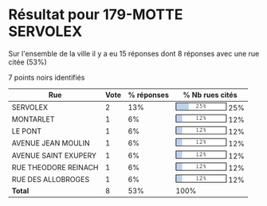 # Résultat pour 179-MOTTE SERVOLEX

Sur l'ensemble de la ville il y a eu 15 réponses dont 8 réponses avec une rue citée (53%)

7 points noirs identifiés

| Rue | Vote | % réponses | % Nb rues cités|
|-----|------|------------|----------------|
| SERVOLEX | 2 | 13% | <img src="../../img/bar_25.gif" />&nbsp;25%|
| MONTARLET | 1 | 6% | <img src="../../img/bar_12.gif" />&nbsp;12%|
| LE PONT | 1 | 6% | <img src="../../img/bar_12.gif" />&nbsp;12%|
| AVENUE JEAN MOULIN | 1 | 6% | <img src="../../img/bar_12.gif" />&nbsp;12%|
| AVENUE SAINT EXUPERY | 1 | 6% | <img src="../../img/bar_12.gif" />&nbsp;12%|
| RUE THEODORE REINACH | 1 | 6% | <img src="../../img/bar_12.gif" />&nbsp;12%|
| RUE DES ALLOBROGES | 1 | 6% | <img src="../../img/bar_12.gif" />&nbsp;12%|
| **Total** | 8 | 53% | 100%|
